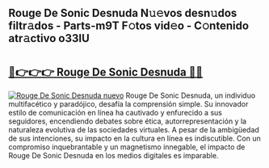 ## Rouge De Sonic Desnuda N𝚞𝚎vos desn𝚞dos filtr𝚊dos - Parts-m9T F𝚘tos vid𝚎o - C𝚘ntenido atr𝚊ctivo o33IU

# <h2><a href="http://mb56es.tromn.icu/?c=Rouge+De+Sonic+Desnuda">🔗👉👉👉 Rouge De Sonic Desnuda 🔗🔗</a></h2>

[![Rouge De Sonic Desnuda nuevo](https://i.imgur.com/pEAQMta.gif)](http://mb56es.tromn.icu/?c=Rouge+De+Sonic+Desnuda)
Rouge De Sonic Desnuda, un individuo multifacético y paradójico, desafía la comprensión simple. Su innovador estilo de comunicación en línea ha cautivado y enfurecido a sus seguidores, encendiendo debates sobre ética, autorrepresentación y la naturaleza evolutiva de las sociedades virtuales. A pesar de la ambigüedad de sus intenciones, su impacto en la cultura en línea es indiscutible. Con un compromiso inquebrantable y un magnetismo innegable, el impacto de Rouge De Sonic Desnuda en los medios digitales es imparable.
